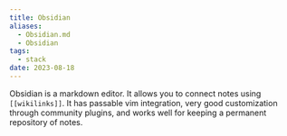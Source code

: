```yaml
---
title: Obsidian
aliases:
  - Obsidian.md
  - Obsidian
tags:
  - stack
date: 2023-08-18
---
```


Obsidian is a markdown editor. It allows you to connect notes using `[[wikilinks]]`. It has passable vim integration, very good customization through community plugins, and works well for keeping a permanent repository of notes.